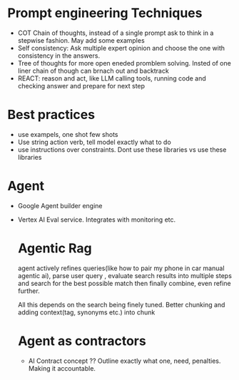 # Prompt engineering Techniques
- COT Chain of thoughts, instead of a single prompt ask to think in a stepwise fashion. May add some examples
- Self consistency: Ask multiple expert opinion and choose the one with consistency in the answers.
- Tree of thoughts for more open eneded promblem solving. Insted of one liner chain of though can brnach out and backtrack
- REACT: reason and act, like LLM calling tools, running code and checking answer and prepare for next step
# Best practices
- use exampels, one shot few shots
- Use string action verb, tell model exactly what to do
- use instructions over constraints. Dont use these libraries vs use these libraries
# Agent
- Google Agent builder engine
- Vertex AI Eval service. Integrates with monitoring etc.
  # Agentic Rag
   agent actively refines queries(like how to pair my phone in car manual agentic ai), parse user query 
  , evaluate search results into multiple steps
   and search for the best possible match then finally combine, even refine further.

  All this depends on the search being finely tuned. Better chunking and adding context(tag, synonyms etc.) into chunk
  
   # Agent as contractors
  - AI Contract concept
  ?? Outline exactly what one, need, penalties. Making it accountable.
